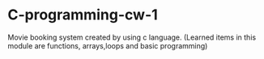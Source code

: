 # C-programming-cw-1
Movie booking system created by using c language. (Learned items in this module are functions, arrays,loops and basic programming)
